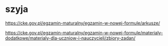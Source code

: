 # szyja
https://cke.gov.pl/egzamin-maturalny/egzamin-w-nowej-formule/arkusze/

https://cke.gov.pl/egzamin-maturalny/egzamin-w-nowej-formule/materialy-dodatkowe/materialy-dla-uczniow-i-nauczycieli/zbiory-zadan/
